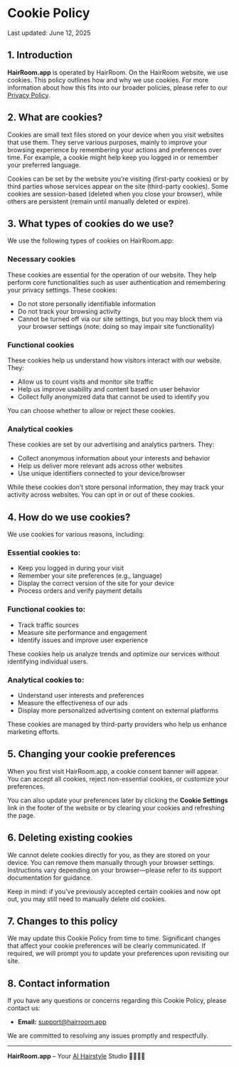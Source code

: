 # Cookie Policy

Last updated: June 12, 2025

## 1. Introduction

**HairRoom.app** is operated by HairRoom. On the HairRoom website, we use cookies. This policy outlines how and why we use cookies. For more information about how this fits into our broader policies, please refer to our [Privacy Policy](/legal/privacy).

## 2. What are cookies?

Cookies are small text files stored on your device when you visit websites that use them. They serve various purposes, mainly to improve your browsing experience by remembering your actions and preferences over time. For example, a cookie might help keep you logged in or remember your preferred language.

Cookies can be set by the website you’re visiting (first-party cookies) or by third parties whose services appear on the site (third-party cookies). Some cookies are session-based (deleted when you close your browser), while others are persistent (remain until manually deleted or expire).

## 3. What types of cookies do we use?

We use the following types of cookies on HairRoom.app:

### Necessary cookies

These cookies are essential for the operation of our website. They help perform core functionalities such as user authentication and remembering your privacy settings. These cookies:

* Do not store personally identifiable information
* Do not track your browsing activity
* Cannot be turned off via our site settings, but you may block them via your browser settings (note: doing so may impair site functionality)

### Functional cookies

These cookies help us understand how visitors interact with our website. They:

* Allow us to count visits and monitor site traffic
* Help us improve usability and content based on user behavior
* Collect fully anonymized data that cannot be used to identify you

You can choose whether to allow or reject these cookies.

### Analytical cookies

These cookies are set by our advertising and analytics partners. They:

* Collect anonymous information about your interests and behavior
* Help us deliver more relevant ads across other websites
* Use unique identifiers connected to your device/browser

While these cookies don’t store personal information, they may track your activity across websites. You can opt in or out of these cookies.

## 4. How do we use cookies?

We use cookies for various reasons, including:

### Essential cookies to:

* Keep you logged in during your visit
* Remember your site preferences (e.g., language)
* Display the correct version of the site for your device
* Process orders and verify payment details

### Functional cookies to:

* Track traffic sources
* Measure site performance and engagement
* Identify issues and improve user experience

These cookies help us analyze trends and optimize our services without identifying individual users.

### Analytical cookies to:

* Understand user interests and preferences
* Measure the effectiveness of our ads
* Display more personalized advertising content on external platforms

These cookies are managed by third-party providers who help us enhance marketing efforts.

## 5. Changing your cookie preferences

When you first visit HairRoom.app, a cookie consent banner will appear. You can accept all cookies, reject non-essential cookies, or customize your preferences.

You can also update your preferences later by clicking the **Cookie Settings** link in the footer of the website or by clearing your cookies and refreshing the page.

## 6. Deleting existing cookies

We cannot delete cookies directly for you, as they are stored on your device. You can remove them manually through your browser settings. Instructions vary depending on your browser—please refer to its support documentation for guidance.

Keep in mind: if you’ve previously accepted certain cookies and now opt out, you may still need to manually delete old cookies.

## 7. Changes to this policy

We may update this Cookie Policy from time to time. Significant changes that affect your cookie preferences will be clearly communicated. If required, we will prompt you to update your preferences upon revisiting our site.

## 8. Contact information

If you have any questions or concerns regarding this Cookie Policy, please contact us:

- **Email:** [support@hairroom.app](mailto:support@hairroom.app)

We are committed to resolving any issues promptly and respectfully.

---

**HairRoom.app** – Your [AI Hairstyle](https://hairroom.app) Studio 💇‍♀️💇‍♂️
